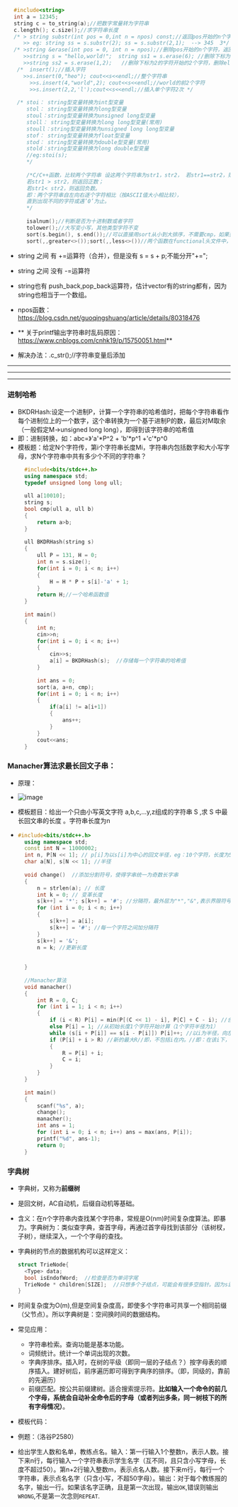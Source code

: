 ```c++
  #include<string>
  int a = 12345;
  string c = to_string(a);//把数字常量转为字符串
  c.length(); c.size();//求字符串长度
  /* > string substr(int pos = 0,int n = npos) const;//返回pos开始的n个字符组成的字符串
     >> eg: string ss = s.substr(2); ss = s.substr(2,1);  --> 345  3*/ 
  /* >string &erase(int pos = 0, int n = npos);//删除pos开始的n个字符，返回修改后的字符串，源字符串也被修改
     >>string s = "hello,world!";  string ss1 = s.erase(6);	//删除下标为6的字符开始的所有字符-->hello;   
     >>string ss2 = s.erase(1,2);	//删除下标为2的字符开始的2个字符，删除el */
   /*  insert();//插入字符
     >>s.insert(0,"heo"); cout<<s<<endl;//整个字符串
	   >>s.insert(4,"world",2); cout<<s<<endl;//world的前2个字符
	   >>s.insert(2,2,'l');cout<<s<<endl;//插入单个字符2次 */
     
   /* stoi： string型变量转换为int型变量
      stol： string型变量转换为long型变量
      stoul：string型变量转换为unsigned long型变量
      stoll： string型变量转换为long long型变量(常用)
      stoull：string型变量转换为unsigned long long型变量
      stof： string型变量转换为float型变量
      stod： string型变量转换为double型变量(常用)
      stold：string型变量转换为long double型变量
      //eg:stoi(s);
      */
      
      /*C/C++函数，比较两个字符串 设这两个字符串为str1，str2， 若str1==str2，则返回零； 
      若str1 > str2，则返回正数；
      若str1< str2，则返回负数。
      即：两个字符串自左向右逐个字符相比（按ASCII值大小相比较），
      直到出现不同的字符或遇’0’为止。
      */
      
      isalnum();//判断是否为十进制数或者字符
      tolower();//大写变小写，其他类型字符不变
      sort(s.begin(), s.end());//可以直接用sort从小到大排序，不需要cmp，如果要从大到小排序：① ②先排序，然后reverse();
      sort(,,greater<>());sort(,,less<>())//两个函数在functional头文件中，greater从大到小排序，less从小到大排序。
```	
* string 之间 有 +=运算符（合并），但是没有 s = s + p;不能分开"+=";
* string 之间 没有 -=运算符
* string也有 push_back,pop_back运算符，估计vector有的string都有，因为string也相当于一个数组。
* npos函数：https://blog.csdn.net/guoqingshuang/article/details/80318476

* ** 关于printf输出字符串时乱码原因：https://www.cnblogs.com/cnhk19/p/15750051.html**
* 解决办法：.c_str();//字符串变量后添加





----------------------------------------------------------------------------------
----------------------------------------------------------------------------------
----------------------------------------------------------------------------------

### 进制哈希
* BKDRHash:设定一个进制P，计算一个字符串的哈希值时，把每个字符串看作每个进制位上的一个数字，这个串转换为一个基于进制P的数，最后对M取余（一般假定M->unsigned long long），即得到该字符串的哈希值
* 即：进制转换，如：abc=》'a'*P^2 + 'b'*p^1 +'c'*p^0
* 模板题：给定N个字符传，第i个字符串长度Mi，字符串内包括数字和大小写字母，求N个字符串中共有多少个不同的字符串？
  ```c++
    #include<bits/stdc++.h>
	using namespace std;
	typedef unsigned long long ull;
	
	ull a[10010];
	string s;
	bool cmp(ull a, ull b)
	{
	    return a>b;
	}
	
	ull BKDRHash(string s)
	{
	    ull P = 131, H = 0;
	    int n = s.size();
	    for(int i = 0; i < n; i++)
	    {
	        H = H * P + s[i]-'a' + 1;
	    }
	    return H;//一个哈希函数值
	}
	
	int main()
	{
	    int n; 
	    cin>>n;
	    for(int i = 0; i < n; i++)
	    {
	        cin>>s;
	        a[i] = BKDRHash(s);  //存储每一个字符串的哈希值
	    }
	    
	    int ans = 0;
	    sort(a, a+n, cmp);
	    for(int i = 0; i < n; i++)
	    {
	        if(a[i] != a[i+1])
	        {
	            ans++;
	        }
	    }
	    cout<<ans;
	}
  ```
### Manacher算法求最长回文子串：
* 原理：
* ![image](https://github.com/Vajackye/Vajackye_Codespace/assets/121871885/bc4a7b5e-6fc8-4f9a-9042-bac166d71dd7)

* 模板题目：给出一个只由小写英文字符 a,b,c,…y,z组成的字符串 S ,求 S 中最长回文串的长度 。字符串长度为n
* ```c++
  #include<bits/stdc++.h>
	using namespace std;
	const int N = 11000002;
	int n, P[N << 1]; // p[i]为以s[i]为中心的回文半径，eg：10个字符，长度为5
	char a[N], s[N << 1]; //半径
	
	void change()  //添加分割符号，使得字串统一为奇数长字串
	{
	    n = strlen(a); // 长度
	    int k = 0; // 变革长度
	    s[k++] = '*'; s[k++] = '#'; //分隔符，最外层为"*","&",表示界限符号，防越界
	    for (int i = 0; i < n; i++)
	    {
	        s[k++] = a[i];
	        s[k++] = '#'; //每一个字符之间加分隔符
	    }
	    s[k++] = '&';
	    n = k; //更新长度
	
	
	}
	
	//Manacher算法
	void manacher()
	{
	    int R = 0, C;
	    for (int i = 1; i < n; i++)
	    {
	        if (i < R) P[i] = min(P[(C << 1) - i], P[C] + C - i); //合并两种情况，1.i的P[i]不超出R,2.i的P[i]超出R
	        else P[i] = 1; //从初始长度1个字符开始计算（1个字符半径为1）
	        while (s[i + P[i]] == s[i - P[i]]) P[i]++; //以i为半径，向左右拓展P[i](半径)个长度，回文则r++
	        if (P[i] + i > R) //新的最大R//即，不包括i在内。//即：在该i下，不断向右拓展，因为i++是往右的，一直往右拓展，能够找到每一个i的最大边界
	        {
	            R = P[i] + i;
	            C = i;
	        }
	    }
	}
	
	int main()
	{
	    scanf("%s", a);
	    change();
	    manacher();
	    int ans = 1;
	    for (int i = 0; i < n; i++) ans = max(ans, P[i]);
	    printf("%d", ans-1);
	    return 0;
	}
  ```

### 字典树
* 字典树，又称为**前缀树**
* 是回文树，AC自动机，后缀自动机等基础。
* 含义：在n个字符串内查找某个字符串，常规是O(nm)时间复杂度算法。即暴力。字典树为：类似查字典，查首字母，再通过首字母找到该部分（该树杈，子树），继续深入，一个个字母的查找。
* 字典树的节点的数据机构可以这样定义：
  ```c++
  struct TrieNode{
  	<Type> data;
  	bool isEndofWord;  //检查是否为单词字尾
  	TrieNode * children[SIZE];  //只想多个子结点，可能会有很多空指针。因为size大小固定？
  }
  ```
* 时间复杂度为O(m),但是空间复杂度高，即使多个字符串可共享一个相同前缀（父节点）。所以字典树是：空间换时间的数据结构。
* 常见应用：
  * 字符串检索。查询功能是基本功能。
  * 词频统计。统计一个单词出现的次数。
  * 字典序排序。插入时，在树的平级（即同一层的子结点？）按字母表的顺序插入。建好树后，前序遍历即可得到字典序的排序。（即，同级的，靠前的先遍历）
  * 前缀匹配。按公共前缀建树。适合搜索提示符。**比如输入一个命令的前几个字母，系统会自动补全命令后的字母（或者列出多条，同一树枝下的所有字母情况）**。
 
* 模板代码：
* 例题：（洛谷P2580）
* 给出学生人数和名单，教练点名。输入：第一行输入1个整数n，表示人数。接下来n行，每行输入一个字符串表示学生名字（互不同，且只含小写字母，长度不超过50）。第n+2行输入整数m，表示点名人数。接下来m行，每行一个字符串，表示点名名字（只含小写，不超50字母）。输出：对于每个教练报的名字，输出一行。如果该名字正确，且是第一次出现，输出`OK`,错误则输出`WRONG`,不是第一次念则`REPEAT`.
  ```c++
  
  ```
